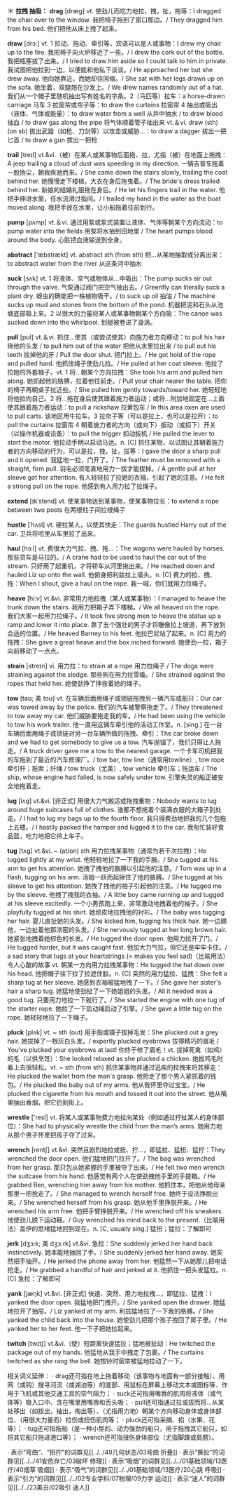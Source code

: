 ☀ <span class="category">**拉拽 抽吸：**</span>
<span class="vocabulary">**drag**</span> [dræɡ] 
<span class="definition">vt. 使劲儿而吃力地拉，拽，扯，拖等：</span>I dragged the chair over to the window. 我把椅子拖到了窗口那边。/ They dragged him from his bed. 他们把他从床上拽了起来。 

<span class="vocabulary">**draw**</span> [drɔ:] 
<span class="definition">vt. 1 拉动、拖动、牵引等，宾语可以是人或事物：</span>I drew my chair up to the fire. 我把椅子向火炉移近了一些。/ I drew the cork out of the bottle. 我把瓶塞拔了出来。/ I tried to draw him aside so I could talk to him in private. 我试图把他拉到一边，以便能和他私下谈谈。/ He approached her but she drew away. 他向她靠近，而她却往回缩。/ She sat with her legs drawn up on the sofa. 她坐着，双腿翘在沙发上。/ We drew names randomly out of a hat. 我们从一个帽子里随机抽出写有姓名的字条。<span class="definition">2（马匹等）拉车：</span>a horse-drawn carriage 马车 <span class="definition">3 拉窗帘或帘子等：</span>to draw the curtains 拉窗帘 4 抽出或吸出（液体、气体或能量）：</span>to draw water from a well 从井中抽水 / to draw blood 抽血 / to draw gas along the pipe 将气体顺着管子抽出来 <span class="definition">vt.＆vi. draw (sth) (on sb) 拔出武器（如枪、刀剑等）以攻击或威胁…：</span>to draw a dagger 拔出一把匕首 / to draw a gun 拔出一把枪
           
<span class="vocabulary">**trail**</span> [treɪl]
<span class="definition">vt.&vi.（被）在某人或某事物后面拖、拉，尤指（被）在地面上拖拽：</span>A jeep trailing a cloud of dust was speeding in my direction. 一辆吉普车拖着一股扬尘，朝我疾驰而来。/ She came down the stairs slowly, trailing the coat behind her. 她慢慢走下楼梯，大衣在身后拖曳着。/ The bride's dress trailed behind her. 新娘的结婚礼服拖在身后。/ He let his fingers trail in the water. 他把手伸进水里，任水流滑过指间。/ I trailed my hand in the water as the boat moved along. 我把手放在水里，让小船拖着往前划行。

<span class="vocabulary">**pump**</span> [pʌmp] 
<span class="definition">vt.＆vi. 通过用泵或泵式装置让液体、气体等朝某个方向流动：</span>to pump water into the fields 用泵将水抽到田地里 / The heart pumps blood around the body. 心脏把血液输送到全身。

<span class="vocabulary">**abstract**</span> ['æbstrækt] 
<span class="definition">vt. abstract sth (from sth)  把…从某地抽取或分离出来：</span>to abstract water from the river 从这条河中抽水

<span class="vocabulary">**suck**</span> [sʌk] 
<span class="definition">vt. 1 将液体、空气或物体从…中吸出：</span>The pump sucks air out through the valve. 气泵通过阀门把空气抽出去。/ Greenfly can literally suck a plant dry. 蚜虫的确能把一株植物吸干。/ to suck up oil 抽油 / The machine sucks up mud and stones from the bottom of the pond. 机器把泥和石头从池塘底部吸上来。<span class="definition">2 以很大的力量将某人或某事物朝某个方向吸：</span>The canoe was sucked down into the whirlpool. 划艇被卷进了漩涡。

<span class="vocabulary">**pull**</span> [pʊl] 
<span class="definition">vt.＆vi. 抓住…使其（或尝试使其）向施力者方向移动：</span>to pull his hair 揪他的头发 / to pull him out of the water 把他从水里拉出来 / to pull out his teeth 拔掉他的牙 / Pull the door shut. 把门拉上。/ He got hold of the rope and pulled hard. 他抓住绳子使劲儿拉。/ He pulled at her coat sleeve. 他拉了拉她的外套袖子。<span class="definition">vt. 1 将…朝某个方向拉拽：</span>She took his arm and pulled him along. 她抓起他的胳膊，拉着他往前走。/ Pull your chair nearer the table. 把你的椅子再朝桌子拉近些。/ She pulled him gently towards/toward her. 她轻轻地将他拉向自己。<span class="definition">2 将…拖在身后使其跟着施力者运动；或将…附加地固定在…上面使其跟着施力者运动：</span>to pull a rickshaw 拉黄包车 / In this area oxen are used to pull carts. 该地区用牛拉车。<span class="definition">3 拉帘子等（可以是拉上，也可以是拉开）：</span>to pull the curtains 拉窗帘 <span class="definition">4 朝着施力者的方向（或向下）扳动（或扣下）开关（以操作机器或设备）：</span>to pull the trigger 扣动扳机 / He pulled the lever to start the motor. 他拉动手柄以启动马达。<span class="definition">n. [C] 抓住某物，以试图让其朝着施力者的方向移动的行为，可以是拉，拽，扯，拔等：</span>I gave the door a sharp pull and it opened. 我猛地一拉，门开了。/ The feather must be removed with a straight, firm pull. 羽毛必须笔直地用力一拔才能拔掉。/ A gentle pull at her sleeve got her attention. 有人轻轻拉了拉她的衣袖，引起了她的注意。/ He felt a strong pull on the rope. 他感到有人用力拉了拉绳子。
                      
<span class="vocabulary">**extend**</span> [ɪkˈstend]
<span class="definition">vt. 使某事物达到某事物，使某事物拉长：</span>to extend a rope between two posts 在两根柱子间拉根绳子

<span class="vocabulary">**hustle**</span> [ˈhʌsl]
<span class="definition">vt. 硬拉某人，以使其快走：</span>The guards hustled Harry out of the car. 卫兵将哈里从车里拉了出来。           

<span class="vocabulary">**haul**</span> [hɔ:l]
<span class="definition">vt. 费很大力气拉、拽、拖…：</span>The wagons were hauled by horses. 那些货车是马拉的。/ A crane had to be used to haul the car out of the stream. 只好用了起重机，才将轿车从河里拖出来。/ He reached down and hauled Liz up onto the wall. 他俯身把利兹拉上墙头。<span class="definition">n. [C] 费力的拉、拽、拖：</span>When I shout, give a haul on the rope. 我一喊，你们就用力拉绳子。
                         
<span class="vocabulary">**heave**</span> [hi:v]
<span class="definition">vt.&vi. 非常用力地拉拽（某人或某事物）：</span>I managed to heave the trunk down the stairs. 我用力把箱子弄下楼梯。/ We all heaved on the rope. 我们大家一起用力拉绳子。/ It took five strong men to heave the statue up a ramp and lower it into place. 靠了五个强壮的男子才将雕像拉上坡道，再下放到合适的位置。/ He heaved Barney to his feet. 他拉巴尼站了起来。<span class="definition">n. [C] 用力的拖拽：</span>She gave a great heave and the box inched forward. 她使劲—拉，箱子向前移动了一点点。

<span class="vocabulary">**strain**</span> [streɪn]
<span class="definition">vi. 用力拉：</span>to strain at a rope 用力拉绳子 / The dogs were straining against the sledge. 那些狗在用力拉雪橇。/ She strained against the ropes that held her. 她使劲挣了挣拴着她的绳子。        

<span class="vocabulary">**tow**</span> [təʊ; 美 toʊ]
<span class="definition">vt. 在车辆后面用绳子或锁链拖拽另一辆汽车或船只：</span>Our car was towed away by the police. 我们的汽车被警察拖走了。/ They threatened to tow away my car. 他们威胁要拖走我的车。/ He had been using the vehicle to tow his work trailer. 他一直用这辆车牵引他的活动工作室。<span class="definition">n. [sing.] 在一台车辆后面用绳子或锁链对另一台车辆所做的拖拽、牵引：</span>The car broke down and we had to get somebody to give us a tow. 汽车抛锚了，我们只得让人拖走。/ A truck driver gave me a tow to the nearest garage. 一个卡车司机把我的车拖到了最近的汽车修理厂。/ tow bar, tow line（通常用towline）, tow rope 牵引杆；拖索；纤绳 / tow truck（尤美）, tow vehicle 牵引车；拖运车 / The ship, whose engine had failed, is now safely under tow. 引擎失灵的船正被安全地拖着走。           
           
<span class="vocabulary">**lug**</span> [lʌg]
<span class="definition">vt.&vi. [非正式] 用很大力气搬运或拖拽重物：</span>Nobody wants to lug around huge suitcases full of clothes. 谁都不想拖着个装满衣服的大箱子到处走。/ I had to lug my bags up to the fourth floor. 我只得费劲地把我的几个包拖上五楼。/ I hastily packed the hamper and lugged it to the car. 我匆忙装好食品篮，吃力地把它拎上车子。           

<span class="vocabulary">**tug**</span> [tʌg]
<span class="definition">vt.&vi. ~ (at/on) sth 用力拉拽某事物（通常为若干次拉拽）：</span>He tugged lightly at my wrist. 他轻轻地拉了一下我的手腕。/ She tugged at his arm to get his attention. 她拽了拽他的胳膊以引起他的注意。/ Tom was up in a flash, tugging on his arm. 汤姆一跃而起揪住了他的胳膊。/ She tugged at his sleeve to get his attention. 她拽了拽他的袖子引起他的注意。/ He tugged me by the sleeve. 他拽了拽我的衣袖。/ A little boy came running up and tugged at his sleeve excitedly. 一个小男孩跑上来，非常激动地拽着他的袖子。/ She playfully tugged at his shirt. 她顽皮地拉拽他的衬衫。/ The baby was tugging her hair. 婴儿直扯她的头发。/ She kicked him, tugging his thick hair. 她一边踢他，一边扯着他那浓密的头发。/ She nervously tugged at her long brown hair. 她紧张地拽着她棕色的长发。/ He tugged the door open. 他用力拉开了门。/ He tugged harder, but it was caught fast. 他加大力气拉，但它还是牢牢卡住。/ a sad story that tugs at your heartstrings (= makes you feel sad)（比喻用法）令人心酸的故事 <span class="definition">vt. 朝某一方向用力拉拽某事物：</span>He tugged the hat down over his head. 他把帽子往下拉了拉遮住脸。<span class="definition">n. [C] 突然的用力猛拉、猛拽：</span>She felt a sharp tug at her sleeve. 她感到衣袖被猛地拽了一下。/ She gave her sister's hair a sharp tug. 她猛地使劲扯了一下她姐姐的头发。/ All it needed was a good tug. 只要用力地拉一下就行了。/ She started the engine with one tug of the starter rope. 她拉了一下启动绳启动了引擎。/ She gave a little tug on the rope. 她轻轻地拉了一下绳子。

<span class="vocabulary">**pluck**</span> [plʌk]
<span class="definition">vt. ~ sth (out) 用手指或镊子拔掉毛发：</span>She plucked out a grey hair. 她拔掉了一根灰白头发。/ expertly plucked eyebrows 拔得精巧的眉毛 / You've plucked your eyebrows at last! 你终于修了眉毛！<span class="definition">vt. 拔掉死禽（如鸡）的毛（以供烹饪）：</span>She looked relaxed as she plucked a chicken. 她拔鸡毛时看上去很轻松。<span class="definition">vt. ~ sth (from sth) 抓住某事物并通过迅疾的拉拽来将其移走：</span>He plucked the wallet from the man's grasp. 他抢走了那个男人紧抓着的钱包。/ He plucked the baby out of my arms. 他从我怀里夺过宝宝。/ He plucked the cigarette from his mouth and tossed it out into the street. 他从嘴里抽出香烟，把它扔到街上。

<span class="vocabulary">**wrestle**</span> ['resl] 
<span class="definition">vt. 将某人或某事物费力地拉向某处（例如通过拧扯某人的身体部位）：</span>She had to physically wrestle the child from the man’s arms. 她用力地从那个男子怀里把孩子夺了过来。
           
<span class="vocabulary">**wrench**</span> [rentʃ]
<span class="definition">vt.&vi. 突然且剧烈地拉或扭、拧…，即猛拉、猛扭、猛拧：</span>They wrenched the door open. 他们猛地把门拉开了。/ The bag was wrenched from her grasp. 那只包从她紧握的手里被夺了出来。/ He felt two men wrench the suitcase from his hand. 他感觉有两个人在使劲拽他手里的手提箱。/ He grabbed Ben, wrenching him away from his mother. 他抓住本，把他从他母亲那里一把抢走了。/ She managed to wrench herself free. 她终于设法挣脱出来。/ She wrenched herself from his grasp. 她从他手里挣脱开来。/ He wrenched his arm free. 他把手臂挣脱开来。/ He wrenched off his sneakers. 他使劲儿脱下运动鞋。/ Guy wrenched his mind back to the present.（比喻用法）盖伊的思绪猛地回到现在。<span class="definition">n. [C, usually sing.] 猛扭；猛拉：</span>了解即可
           
<span class="vocabulary">**jerk**</span> [dʒɜ:k; 美 dʒɜ:rk]
<span class="definition">vt.&vi. 急拉：</span>She suddenly jerked her hand back instinctively. 她本能地抽回了手。/ She suddenly jerked her hand away. 她突然把手抽开。/ He jerked the phone away from her. 他猛然一下从她那儿把电话抢走。/ He grabbed a handful of hair and jerked at it. 他抓住一把头发猛拉。<span class="definition">n. [C] 急拉：</span>了解即可
           
<span class="vocabulary">**yank**</span> [jæŋk]
<span class="definition">vt.&vi. [非正式] 快速、突然、用力地拉拽…，即猛拉、猛拽：</span>I yanked the door open. 我猛地把门拽开。/ She yanked open the drawer. 她猛地拉开了抽屉。/ Liz yanked at my arm. 利兹猛地拉了一下我的胳膊。/ She yanked the child back into the house. 她使劲儿把那个孩子拽回了房子里。/ He yanked her to her feet. 他一下子把她拉起来。
           
<span class="vocabulary">**twitch**</span> [twɪtʃ]
<span class="definition">vt.&vi.（使）短距离快速猛拉；猛地被扯动：</span>He twitched the package out of my hands. 他猛地从我手中拽走了包裹。/ The curtains twitched as she rang the bell. 她按铃时窗帘被猛地拉动了一下。

相关词义延伸：
· drag还可指在地上拖着移动（该事物与地面有一部分接触）、用网（或钩）搜寻河流（或湖泊等）的底部、用鼠标在屏幕上移动文本或图标等、作用于飞机或其他交通工具的空气阻力；
· suck还可指用嘴唇的肌肉将液体（或气体等）吸入口中、含在嘴里用嘴唇和舌头吸；
· pull还可指通过拉或拔而将…从某处移出（如拔出，抽出，掏出等）、（尤指用力地）朝某个方向移动身体或身体部位、（用很大力量而）拉伤或扭伤肌肉等；
· pluck还可指采摘、掐（水果、花等）；
· tug还可指拖船（是一种小型的、动力强劲的船只，用于拖拽其它船只，如将其它船只拖进港口等）；
· wrench还可指扭伤身体部位（尤指脚踝或肩膀）。

· 表示“弯曲”、“扭拧”的词群见[[../../49几何状态/03弯曲 折叠]]
· 表示“撕扯”的词群见[[../../41安危存亡/03破坏 修理]]
· 表示“吸烟”的词群见[[../../01基础领域/13医疗/40烟草 吸烟]]
· 表示“吸气”的词群见[[../../01基础领域/13医疗/20心跳 呼吸]]
· 表示“引力”的词群见[[../../02专业学科/07物理/09力学 运动]]
· 表示“迷人”的词群见[[../../23美丑/02吸引 迷人]]
